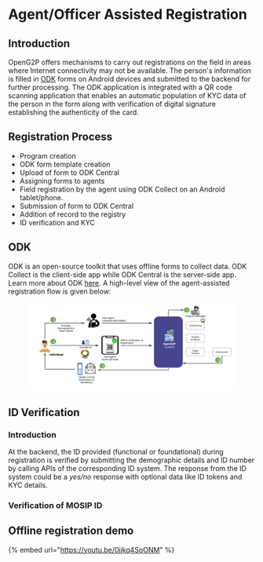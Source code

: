 # Agent/Officer Assisted Registration

## **Introduction**

OpenG2P offers mechanisms to carry out registrations on the field in areas where Internet connectivity may not be available. The person's information is filled in [ODK](https://getodk.org/) forms on Android devices and submitted to the backend for further processing. The ODK application is integrated with a QR code scanning application that enables an automatic population of KYC data of the person in the form along with verification of digital signature establishing the authenticity of the card.

## Registration Process

* Program creation&#x20;
* ODK form template creation&#x20;
* Upload of form to ODK Central
* Assigning forms to agents
* Field registration by the agent using ODK Collect on an Android tablet/phone.
* Submission of form to ODK Central
* Addition of record to the registry&#x20;
* ID verification and KYC

## ODK

ODK is an open-source toolkit that uses offline forms to collect data.  ODK Collect is the client-side app while ODK Central is the server-side app.  Learn more about ODK [here](https://docs.getodk.org/). A high-level view of the agent-assisted registration flow is given below:

<figure><img src="../../../.gitbook/assets/image (3) (1).png" alt=""><figcaption></figcaption></figure>

## ID Verification

### Introduction  <a href="#introduction" id="introduction"></a>

At the backend, the ID provided (functional or foundational) during registration is verified by submitting the demographic details and ID number by calling APIs of the corresponding ID system. The response from the ID system could be a _yes/no_ response with optional data like ID tokens and KYC details.

### Verification of MOSIP ID <a href="#verification-of-mosip-id" id="verification-of-mosip-id"></a>

## Offline registration demo

{% embed url="https://youtu.be/0jjkq4SoONM" %}



